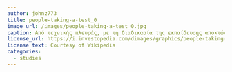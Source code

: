 ```yaml
---
author: johnz773
title: people-taking-a-test_0
image_url: /images/people-taking-a-test_0.jpg
caption: Από τεχνικής πλευράς, με τη διαδικασία της εκπαίδευσης αποκτώνται συγκεκριμένες γνώσεις, αναπτύσσονται δεξιότητες και ικανότητες και διαμορφώνονται αξίες
license_url: https://i.investopedia.com/dimages/graphics/people-taking-a-test_0.jpg
license text: Courtesy of Wikipedia
categories:
  - studies
---
```


